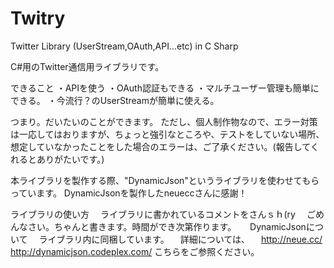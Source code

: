 Twitry
======

Twitter Library (UserStream,OAuth,API...etc) in C Sharp

C#用のTwitter通信用ライブラリです。

できること
・APIを使う
・OAuth認証もできる
・マルチユーザー管理も簡単にできる。
・今流行？のUserStreamが簡単に使える。

つまり。だいたいのことができます。
ただし、個人制作物なので、エラー対策は一応してはおりますが、ちょっと強引なところや、テストをしていない場所、
想定していなかったことをした場合のエラーは、ご了承ください。(報告してくれるとありがたいです。)

本ライブラリを製作する際、"DynamicJson"というライブラリを使わせてもらっています。
DynamicJsonを製作したneueccさんに感謝！

ライブラリの使い方
　ライブラリに書かれているコメントをさんｓｈ(ry
　ごめんなさい。ちゃんと書きます。時間ができ次第作ります。
　
DynamicJsonについて
　ライブラリ内に同梱しています。
　詳細については、
　http://neue.cc/
  http://dynamicjson.codeplex.com/
  こちらをご参照ください。